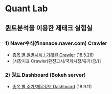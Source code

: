 # Quant Lab

## 퀀트분석을 이용한 제태크 실험실

### 1) Naver주식(finanace.naver.com) Crawler
  - [종목 별 일별시세 / 거래원 Crawler](https://github.com/ljy3795/finance_lab/blob/master/Naver_stock_crawler.ipynb) (18.5.26)
  - [시장지표 Crawler(환전고시/국제시장/유가/금/)]


### 2) 퀀트 Dashboard (Bokeh server)
  - [종목 별 주가/재무정보 Dashboard](https://github.com/ljy3795/finance_lab/blob/master/Naver_stock_crawler.ipynb) (18.9.11)
